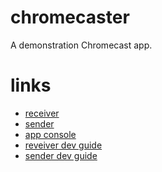 chromecaster
============

A demonstration Chromecast app.



links
======

* [receiver](https://rawgit.com/MarkBennett/chromecaster/gh-pages/receiver.html)
* [sender](https://rawgit.com/MarkBennett/chromecaster/gh-pages/sender.html)
* [app console](https://cast.google.com/publish/#/overview)
* [reveiver dev guide](https://developers.google.com/cast/docs/custom_receiver)
* [sender dev guide](https://developers.google.com/cast/docs/chrome_sender)
